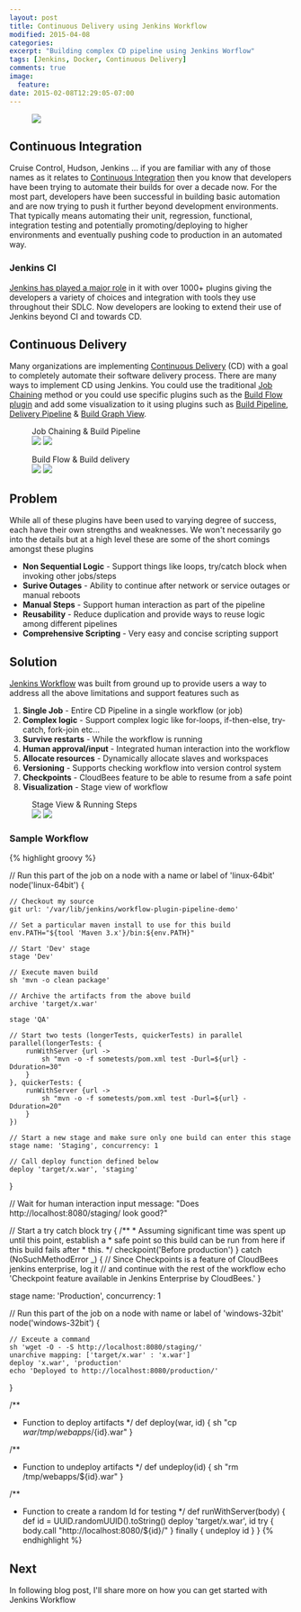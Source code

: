 ```yaml
---
layout: post
title: Continuous Delivery using Jenkins Workflow
modified: 2015-04-08
categories:
excerpt: "Building complex CD pipeline using Jenkins Worflow"
tags: [Jenkins, Docker, Continuous Delivery]
comments: true
image:
  feature:
date: 2015-02-08T12:29:05-07:00
---
```

<figure>
	<a href="/images/cd-custom-2.jpg"><img src="/images/cd-custom-2.jpg"></a>
</figure>

## Continuous Integration
Cruise Control, Hudson, Jenkins ... if you are familiar with any of those names as it relates to [Continuous Integration](http://en.wikipedia.org/wiki/Continuous_integration) then you know that developers have been trying to automate their builds for over a decade now. For the most part, developers have been successful in building basic automation and are now trying to push it further beyond development environments. That typically means automating their unit, regression, functional, integration testing and potentially promoting/deploying to higher environments and eventually pushing code to production in an automated way.

### Jenkins CI
[Jenkins has played a major role](http://zeroturnaround.com/rebellabs/10-kick-ass-technologies-modern-developers-love/6/) in it with over 1000+ plugins giving the developers a variety of choices and integration with tools they use throughout their SDLC. Now developers are looking to extend their use of Jenkins beyond CI and towards CD.

## Continuous Delivery
Many organizations are implementing [Continuous Delivery](http://en.wikipedia.org/wiki/Continuous_delivery) (CD) with a goal to completely automate their software delivery process. There are many ways to implement CD using Jenkins. You could use the traditional [Job Chaining](http://zeroturnaround.com/rebellabs/how-to-use-jenkins-for-job-chaining-and-visualizations/) method or you could use specific plugins such as the [Build Flow plugin](https://wiki.jenkins-ci.org/display/JENKINS/Build+Flow+Plugin) and add some visualization to it using plugins such as [Build Pipeline](https://wiki.jenkins-ci.org/display/JENKINS/Build+Pipeline+Plugin), [Delivery Pipeline](https://wiki.jenkins-ci.org/display/JENKINS/Delivery+Pipeline+Plugin) & [Build Graph View](https://wiki.jenkins-ci.org/display/JENKINS/Build+Graph+View+Plugin).

<figure class="half">
  <figcaption>Job Chaining & Build Pipeline</figcaption>
  <a href="/images/job-chaining.jpg"><img src="/images/job-chaining.jpg"></a>
  <a href="/images/build-pipeline.jpg"><img src="/images/build-pipeline.jpg"></a>
</figure>
<figure class="half">
  <figcaption>Build Flow & Build delivery</figcaption>
  <a href="/images/build-flow.jpg"><img src="/images/build-flow.jpg"></a>
  <a href="/images/build-delivery.jpg"><img src="/images/build-delivery.jpg"></a>
</figure>

## Problem
While all of these plugins have been used to varying degree of success, each have their own strengths and weaknesses. We won't necessarily go into the details but at a high level these are some of the short comings amongst these plugins

* **Non Sequential Logic** - Support things like loops, try/catch block when invoking other jobs/steps
* **Surive Outages** - Ability to continue after network or service outages or manual reboots
* **Manual Steps** - Support human interaction as part of the pipeline
* **Reusability** - Reduce duplication and provide ways to reuse logic among different pipelines
* **Comprehensive Scripting** - Very easy and concise scripting support

## Solution
[Jenkins Workflow](https://github.com/jenkinsci/workflow-plugin) was built from ground up to provide users a way to address all the above limitations and support features such as

1. **Single Job** - Entire CD Pipeline in a single workflow (or job)
2. **Complex logic** - Support complex logic like for-loops, if-then-else, try-catch, fork-join etc...
3. **Survive restarts** - While the workflow is running
4. **Human approval/input** - Integrated human interaction into the workflow
5. **Allocate resources** - Dynamically allocate slaves and workspaces
6. **Versioning** - Supports checking workflow into version control system
7. **Checkpoints** - CloudBees feature to be able to resume from a safe point
8. **Visualization** - Stage view of workflow

<figure class="half">
  <figcaption>Stage View & Running Steps</figcaption>
  <a href="/images/wf-stage-view.jpg"><img src="/images/wf-stage-view.jpg"></a>
  <a href="/images/wf-run-steps.jpg"><img src="/images/wf-run-steps.jpg"></a>
</figure>

### Sample Workflow
{% highlight groovy %}

// Run this part of the job on a node with a name or label of 'linux-64bit'
node('linux-64bit') {

    // Checkout my source
    git url: '/var/lib/jenkins/workflow-plugin-pipeline-demo'

    // Set a particular maven install to use for this build
    env.PATH="${tool 'Maven 3.x'}/bin:${env.PATH}"

    // Start 'Dev' stage
    stage 'Dev'

    // Execute maven build
    sh 'mvn -o clean package'

    // Archive the artifacts from the above build
    archive 'target/x.war'

    stage 'QA'

    // Start two tests (longerTests, quickerTests) in parallel
    parallel(longerTests: {
        runWithServer {url ->
            sh "mvn -o -f sometests/pom.xml test -Durl=${url} -Dduration=30"
        }
    }, quickerTests: {
        runWithServer {url ->
            sh "mvn -o -f sometests/pom.xml test -Durl=${url} -Dduration=20"
        }
    })

    // Start a new stage and make sure only one build can enter this stage
    stage name: 'Staging', concurrency: 1

    // Call deploy function defined below
    deploy 'target/x.war', 'staging'
}

// Wait for human interaction
input message: "Does http://localhost:8080/staging/ look good?"

// Start a try catch block
try {
    /**
     * Assuming significant time was spent up until this point, establish a
     * safe point so this build can be run from here if this build fails after
     * this.
     */
    checkpoint('Before production')
} catch (NoSuchMethodError _) {
    // Since Checkpoints is a feature of CloudBees jenkins enterprise, log it
    // and continue with the rest of the workflow
    echo 'Checkpoint feature available in Jenkins Enterprise by CloudBees.'
}

stage name: 'Production', concurrency: 1

// Run this part of the job on a node with name or label of 'windows-32bit'
node('windows-32bit') {

    // Exceute a command
    sh 'wget -O - -S http://localhost:8080/staging/'
    unarchive mapping: ['target/x.war' : 'x.war']
    deploy 'x.war', 'production'
    echo 'Deployed to http://localhost:8080/production/'
}

/**
 * Function to deploy artifacts
 */
def deploy(war, id) {
    sh "cp ${war} /tmp/webapps/${id}.war"
}

/**
 * Function to undeploy artifacts
 */
def undeploy(id) {
    sh "rm /tmp/webapps/${id}.war"
}

/**
 * Function to create a random Id for testing
 */
def runWithServer(body) {
    def id = UUID.randomUUID().toString()
    deploy 'target/x.war', id
    try {
        body.call "http://localhost:8080/${id}/"
    } finally {
        undeploy id
    }
}
{% endhighlight %}

## Next
In following blog post, I'll share more on how you can get started with Jenkins Workflow
